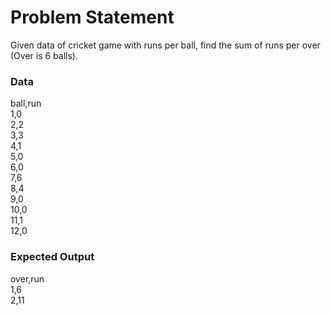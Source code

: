 # Problem Statement

Given data of cricket game with runs per ball, find the sum of runs per over (Over is 6 balls).

### Data
ball,run\
1,0    \
2,2    \
3,3\
4,1\
5,0\
6,0\
7,6\
8,4\
9,0\
10,0\
11,1\
12,0

### Expected Output
over,run\
1,6\
2,11
